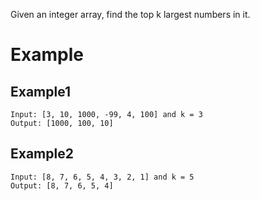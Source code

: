 Given an integer array, find the top k largest numbers in it.

# Example
## Example1
```
Input: [3, 10, 1000, -99, 4, 100] and k = 3
Output: [1000, 100, 10]
```
## Example2
```
Input: [8, 7, 6, 5, 4, 3, 2, 1] and k = 5
Output: [8, 7, 6, 5, 4]
```